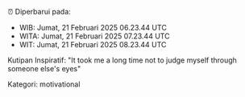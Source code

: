 ⏰ Diperbarui pada:
- WIB: Jumat, 21 Februari 2025 06.23.44 UTC
- WITA: Jumat, 21 Februari 2025 07.23.44 UTC
- WIT: Jumat, 21 Februari 2025 08.23.44 UTC

Kutipan Inspiratif:
"It took me a long time not to judge myself through someone else's eyes"


Kategori: motivational

